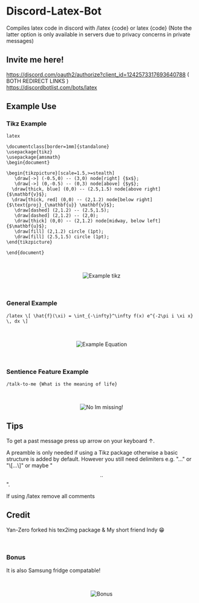 # Discord-Latex-Bot
Compiles latex code in discord with /latex {code} or latex {code} (Note the latter option is only available in servers due to privacy concerns in private messages) 

## Invite me here! 

https://discord.com/oauth2/authorize?client_id=1242573317693640788 ( BOTH REDIRECT LINKS ) <br />
https://discordbotlist.com/bots/latex

## Example Use 
### Tikz Example 
 ```
latex

\documentclass[border=1mm]{standalone}
\usepackage{tikz}
\usepackage{amsmath}
\begin{document}

\begin{tikzpicture}[scale=1.5,>=stealth]
    \draw[->] (-0.5,0) -- (3,0) node[right] {$x$};
    \draw[->] (0,-0.5) -- (0,3) node[above] {$y$};
   \draw[thick, blue] (0,0) -- (2.5,1.5) node[above right] {$\mathbf{v}$};
   \draw[thick, red] (0,0) -- (2,1.2) node[below right] {$\text{proj}_{\mathbf{u}} \mathbf{v}$};
    \draw[dashed] (2,1.2) -- (2.5,1.5);
    \draw[dashed] (2,1.2) -- (2,0);
    \draw[thick] (0,0) -- (2,1.2) node[midway, below left] {$\mathbf{u}$};
    \draw[fill] (2,1.2) circle (1pt);
    \draw[fill] (2.5,1.5) circle (1pt);
\end{tikzpicture}

\end{document}
```
&nbsp;

<div align="center">
  <img src="https://github.com/user-attachments/assets/52613cec-0d35-4f66-adcf-ec6cad236121" alt="Example tikz">
</div>

&nbsp;


### General Example 

```
/latex \[ \hat{f}(\xi) = \int_{-\infty}^\infty f(x) e^{-2\pi i \xi x} \, dx \]
```
&nbsp;

<div align="center">
  <img src="https://github.com/user-attachments/assets/a020768e-88ff-4009-b493-aa49d1206899" alt="Example Equation">
</div>

&nbsp;

### Sentience Feature Example

``` /talk-to-me {What is the meaning of life} ```

&nbsp;

<div align="center">
  <img src="https://github.com/user-attachments/assets/9640a285-18d6-43f0-b59a-c99c8af4b006" alt="No Im missing!">
</div>

## Tips
To get a past message press up arrow on your keyboard ↑.

A preamble is only needed if using a Tikz package otherwise
a basic structure is added by default. However you still need
delimiters e.g. "$...$" or "\\[...\\]" or maybe "$$..$$".

If using /latex remove all comments 


## Credit 
Yan-Zero forked his tex2img package & My short friend Indy 😁

&nbsp;
&nbsp;
&nbsp;

### Bonus
It is also Samsung fridge compatable! 



&nbsp;

<div align="center">
  <img src="https://github.com/user-attachments/assets/dfa67b5b-9978-4544-bfc3-c3cba668f031" alt="Bonus">
</div>
